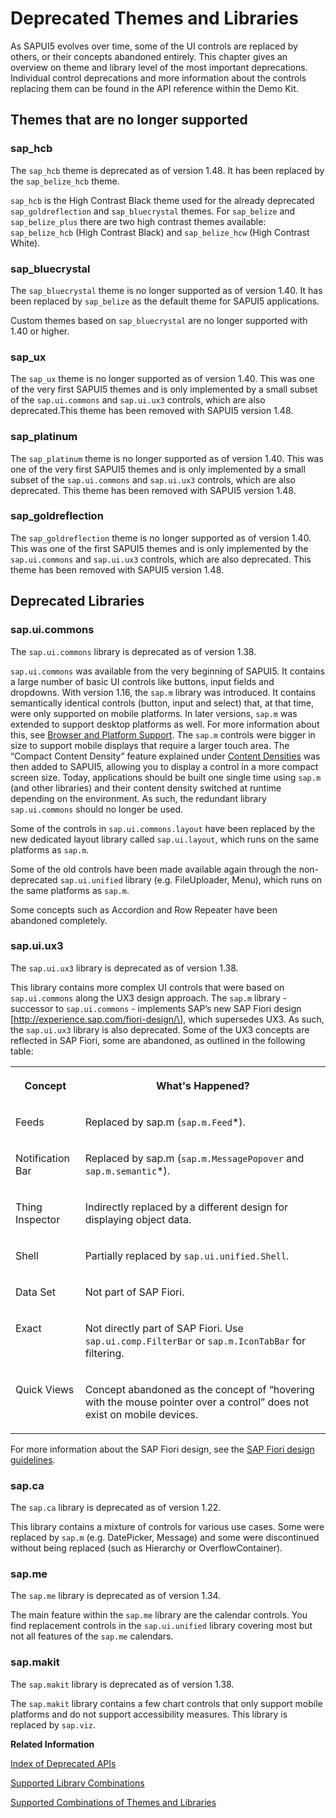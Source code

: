 <!-- loioa87ca843bcee469f82a9072927a7dcdb -->

# Deprecated Themes and Libraries

As SAPUI5 evolves over time, some of the UI controls are replaced by others, or their concepts abandoned entirely. This chapter gives an overview on theme and library level of the most important deprecations. Individual control deprecations and more information about the controls replacing them can be found in the API reference within the Demo Kit.



## Themes that are no longer supported



### sap\_hcb

The `sap_hcb` theme is deprecated as of version 1.48. It has been replaced by the `sap_belize_hcb` theme.

`sap_hcb` is the High Contrast Black theme used for the already deprecated `sap_goldreflection` and `sap_bluecrystal` themes. For `sap_belize` and `sap_belize_plus` there are two high contrast themes available: `sap_belize_hcb` \(High Contrast Black\) and `sap_belize_hcw` \(High Contrast White\).



### sap\_bluecrystal

The `sap_bluecrystal` theme is no longer supported as of version 1.40. It has been replaced by `sap_belize` as the default theme for SAPUI5 applications.

Custom themes based on `sap_bluecrystal` are no longer supported with 1.40 or higher.



### sap\_ux

The `sap_ux` theme is no longer supported as of version 1.40. This was one of the very first SAPUI5 themes and is only implemented by a small subset of the `sap.ui.commons` and `sap.ui.ux3` controls, which are also deprecated.This theme has been removed with SAPUI5 version 1.48.



### sap\_platinum

The `sap_platinum` theme is no longer supported as of version 1.40. This was one of the very first SAPUI5 themes and is only implemented by a small subset of the `sap.ui.commons` and `sap.ui.ux3` controls, which are also deprecated. This theme has been removed with SAPUI5 version 1.48.



### sap\_goldreflection

The `sap_goldreflection` theme is no longer supported as of version 1.40. This was one of the first SAPUI5 themes and is only implemented by the `sap.ui.commons` and `sap.ui.ux3` controls, which are also deprecated. This theme has been removed with SAPUI5 version 1.48.



## Deprecated Libraries



### sap.ui.commons

The `sap.ui.commons` library is deprecated as of version 1.38.

`sap.ui.commons` was available from the very beginning of SAPUI5. It contains a large number of basic UI controls like buttons, input fields and dropdowns. With version 1.16, the `sap.m` library was introduced. It contains semantically identical controls \(button, input and select\) that, at that time, were only supported on mobile platforms. In later versions, `sap.m` was extended to support desktop platforms as well. For more information about this, see [Browser and Platform Support](browser-and-platform-support-74b59ef.md). The `sap.m` controls were bigger in size to support mobile displays that require a larger touch area. The “Compact Content Density” feature explained under [Content Densities](../04_Essentials/content-densities-e54f729.md) was then added to SAPUI5, allowing you to display a control in a more compact screen size. Today, applications should be built one single time using `sap.m` \(and other libraries\) and their content density switched at runtime depending on the environment. As such, the redundant library `sap.ui.commons` should no longer be used.

Some of the controls in `sap.ui.commons.layout` have been replaced by the new dedicated layout library called `sap.ui.layout`, which runs on the same platforms as `sap.m`.

Some of the old controls have been made available again through the non-deprecated `sap.ui.unified` library \(e.g. FileUploader, Menu\), which runs on the same platforms as `sap.m`.

Some concepts such as Accordion and Row Repeater have been abandoned completely.



### sap.ui.ux3

The `sap.ui.ux3` library is deprecated as of version 1.38.

This library contains more complex UI controls that were based on `sap.ui.commons` along the UX3 design approach. The `sap.m` library - successor to `sap.ui.commons` - implements SAP’s new SAP Fiori design \[http://experience.sap.com/fiori-design/\], which supersedes UX3. As such, the `sap.ui.ux3` library is also deprecated. Some of the UX3 concepts are reflected in SAP Fiori, some are abandoned, as outlined in the following table:


<table>
<tr>
<th valign="top">

Concept

</th>
<th valign="top">

What's Happened?

</th>
</tr>
<tr>
<td valign="top">

Feeds

</td>
<td valign="top">

Replaced by sap.m \(`sap.m.Feed`\*\).

</td>
</tr>
<tr>
<td valign="top">

Notification Bar

</td>
<td valign="top">

Replaced by sap.m \(`sap.m.MessagePopover` and `sap.m.semantic`\*\).

</td>
</tr>
<tr>
<td valign="top">

Thing Inspector

</td>
<td valign="top">

Indirectly replaced by a different design for displaying object data.

</td>
</tr>
<tr>
<td valign="top">

Shell

</td>
<td valign="top">

Partially replaced by `sap.ui.unified.Shell`.

</td>
</tr>
<tr>
<td valign="top">

Data Set

</td>
<td valign="top">

Not part of SAP Fiori.

</td>
</tr>
<tr>
<td valign="top">

Exact

</td>
<td valign="top">

Not directly part of SAP Fiori. Use `sap.ui.comp.FilterBar` or `sap.m.IconTabBar` for filtering.

</td>
</tr>
<tr>
<td valign="top">

Quick Views

</td>
<td valign="top">

Concept abandoned as the concept of “hovering with the mouse pointer over a control” does not exist on mobile devices.

</td>
</tr>
</table>

For more information about the SAP Fiori design, see the [SAP Fiori design guidelines](http://experience.sap.com/fiori-design/).



### sap.ca

The `sap.ca` library is deprecated as of version 1.22.

This library contains a mixture of controls for various use cases. Some were replaced by `sap.m` \(e.g. DatePicker, Message\) and some were discontinued without being replaced \(such as Hierarchy or OverflowContainer\).



### sap.me

The `sap.me` library is deprecated as of version 1.34.

The main feature within the `sap.me` library are the calendar controls. You find replacement controls in the `sap.ui.unified` library covering most but not all features of the `sap.me` calendars.



### sap.makit

The `sap.makit` library is deprecated as of version 1.38.

The `sap.makit` library contains a few chart controls that only support mobile platforms and do not support accessibility measures. This library is replaced by `sap.viz`.

**Related Information**  


[Index of Deprecated APIs](https://ui5.sap.com/#/api/deprecated)

[Supported Library Combinations](supported-library-combinations-363cd16.md "SAPUI5 provides a set of JavaScript and CSS libraries, which can be combined in an application using the combinations that are supported.")

[Supported Combinations of Themes and Libraries](supported-combinations-of-themes-and-libraries-38ff8c2.md "This chapter gives an overview of the possible combinations of themes and libraries for the SAPUI5 versions that are still in maintenance.")


